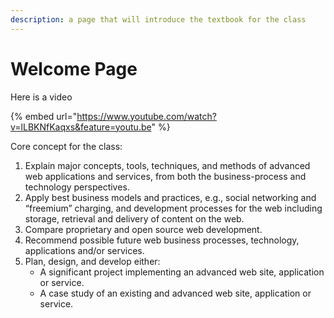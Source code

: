 ```yaml
---
description: a page that will introduce the textbook for the class
---
```


# Welcome Page

Here is a video 

{% embed url="https://www.youtube.com/watch?v=lLBKNfKaqxs&feature=youtu.be" %}

Core concept for the class:

1. Explain major concepts, tools, techniques, and methods of advanced web applications and services, from both the business-process and technology perspectives. 
2. Apply best business models and practices, e.g., social networking and “freemium” charging, and development processes for the web including storage, retrieval and delivery of content on the web. 
3. Compare proprietary and open source web development. 
4. Recommend possible future web business processes, technology, applications and/or services. 
5. Plan, design, and develop either: 
   * A significant project implementing an advanced web site, application or service. 
   * A case study of an existing and advanced web site, application or service.

